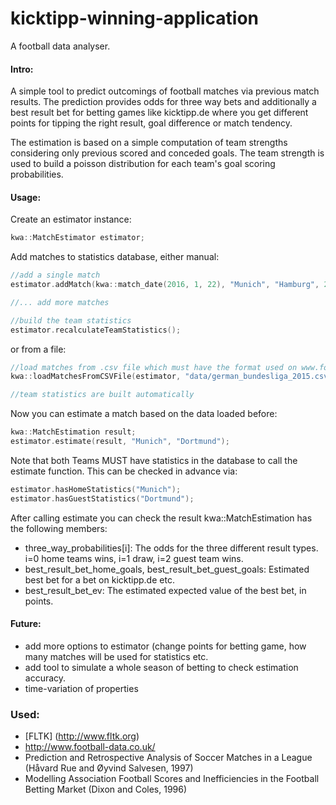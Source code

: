 # kicktipp-winning-application
A football data analyser.
#### Intro:
A simple tool to predict outcomings of football matches via previous match results. The prediction provides odds for three way bets and additionally a best result bet for betting games like kicktipp.de where you get different points for tipping the right result, goal difference or match tendency.

The estimation is based on a simple computation of team strengths considering only previous scored and conceded goals. The team strength is used to build a poisson distribution for each team's goal scoring probabilities.
#### Usage:
Create an estimator instance:
```c++
kwa::MatchEstimator estimator;
```
Add matches to statistics database, either manual:
```c++
//add a single match
estimator.addMatch(kwa::match_date(2016, 1, 22), "Munich", "Hamburg", 2, 1);

//... add more matches

//build the team statistics
estimator.recalculateTeamStatistics();
```
or from a file:
```c++
//load matches from .csv file which must have the format used on www.football-data.co.uk 
kwa::loadMatchesFromCSVFile(estimator, "data/german_bundesliga_2015.csv");

//team statistics are built automatically
```
Now you can estimate a match based on the data loaded before:
```c++
kwa::MatchEstimation result;
estimator.estimate(result, "Munich", "Dortmund");
```
Note that both Teams MUST have statistics in the database to call the estimate function. This can be checked in advance via:
```c++
estimator.hasHomeStatistics("Munich");
estimator.hasGuestStatistics("Dortmund");
```
After calling estimate you can check the result kwa::MatchEstimation has the following members:
* three_way_probabilities[i]: The odds for the three different result types. i=0 home teams wins, i=1 draw, i=2 guest team wins.
* best_result_bet_home_goals, best_result_bet_guest_goals: Estimated best bet for a bet on kicktipp.de etc. 
* best_result_bet_ev: The estimated expected value of the best bet, in points.

#### Future:
* add more options to estimator (change points for betting game, how many matches will be used for statistics etc.
* add tool to simulate a whole season of betting to check estimation accuracy.
* time-variation of properties

### Used:
* [FLTK] (http://www.fltk.org)
* http://www.football-data.co.uk/
* Prediction and Retrospective Analysis of Soccer Matches in a League (Håvard Rue and Øyvind Salvesen, 1997)
* Modelling Association Football Scores and Inefficiencies in the Football Betting Market (Dixon and Coles, 1996)
